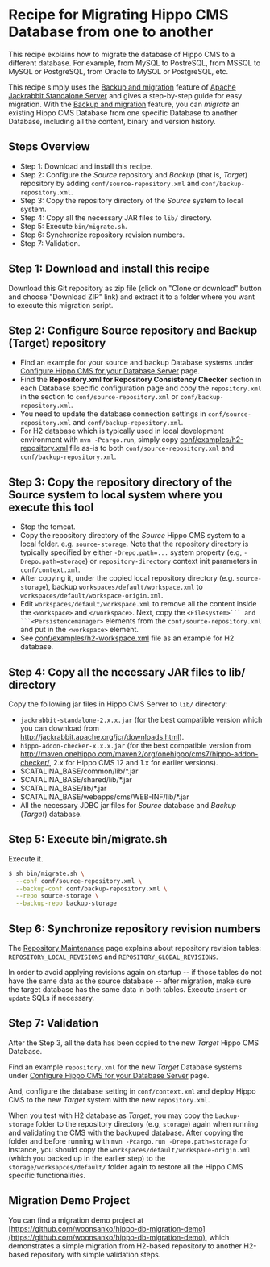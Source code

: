 # Recipe for Migrating Hippo CMS Database from one to another

This recipe explains how to migrate the database of Hippo CMS to a different database.
For example, from MySQL to PostreSQL, from MSSQL to MySQL or PostgreSQL, from Oracle to MySQL or PostgreSQL, etc.

This recipe simply uses the [Backup and migration](http://jackrabbit.apache.org/jcr/standalone-server.html#Backup_and_migration) feature of [Apache Jackrabbit Standalone Server](http://jackrabbit.apache.org/jcr/standalone-server.html) and gives a step-by-step guide for easy migration. With the [Backup and migration](http://jackrabbit.apache.org/jcr/standalone-server.html#Backup_and_migration) feature, you can *migrate* an existing Hippo CMS Database from one specific Database to another Database, including all the content, binary and version history.

## Steps Overview

  - Step 1: Download and install this recipe.
  - Step 2: Configure the *Source* repository and *Backup* (that is, *Target*) repository by adding ```conf/source-repository.xml``` and ```conf/backup-repository.xml```.
  - Step 3: Copy the repository directory of the *Source* system to local system.
  - Step 4: Copy all the necessary JAR files to ```lib/``` directory.
  - Step 5: Execute ```bin/migrate.sh```.
  - Step 6: Synchronize repository revision numbers.
  - Step 7: Validation.

## Step 1: Download and install this recipe

Download this Git repository as zip file (click on "Clone or download" button and choose "Download ZIP" link) and extract it to a folder where you want to execute this migration script.

## Step 2: Configure Source repository and Backup (Target) repository

- Find an example for your source and backup Database systems under [Configure Hippo CMS for your Database Server](https://www.onehippo.org/library/deployment/configuring/databases.html) page.
- Find the **Repository.xml for Repository Consistency Checker** section in each Database specific configuration page and copy the ```repository.xml``` in the section to ```conf/source-repository.xml``` or ```conf/backup-repository.xml```.
- You need to update the database connection settings in ```conf/source-repository.xml``` and ```conf/backup-repository.xml```.
- For H2 database which is typically used in local development environment with ```mvn -Pcargo.run```, simply copy [conf/examples/h2-repository.xml](conf/examples/h2-repository.xml) file as-is to both ```conf/source-repository.xml``` and ```conf/backup-repository.xml```.

## Step 3: Copy the repository directory of the Source system to local system where you execute this tool

- Stop the tomcat.
- Copy the repository directory of the *Source* Hippo CMS system to a local folder. e.g. ```source-storage```.
  Note that the repository directory is typically specified by either ```-Drepo.path=...``` system property (e.g, ```-Drepo.path=storage```) or ```repository-directory``` context init parameters in ```conf/context.xml```.
- After copying it, under the copied local repository directory (e.g. ```source-storage```),
  backup ```workspaces/default/workspace.xml``` to ```workspaces/default/workspace-origin.xml```.
- Edit ```workspaces/default/workspace.xml``` to remove all the content inside the `<workspace>` and `</workspace>`.
  Next, copy the `<Filesystem>``` and ```<Persistencemanager>` elements from the `conf/source-repository.xml`
  and put in the `<workspace>` element.
- See [conf/examples/h2-workspace.xml](conf/examples/h2-workspace.xml) file as an example for H2 database.

## Step 4: Copy all the necessary JAR files to lib/ directory

Copy the following jar files in Hippo CMS Server to ```lib/``` directory:

- ```jackrabbit-standalone-2.x.x.jar``` (for the best compatible version which you can download from http://jackrabbit.apache.org/jcr/downloads.html).
- ```hippo-addon-checker-x.x.x.jar``` (for the best compatible version from http://maven.onehippo.com/maven2/org/onehippo/cms7/hippo-addon-checker/, 2.x for Hippo CMS 12 and 1.x for earlier versions).
- $CATALINA_BASE/common/lib/*.jar
- $CATALINA_BASE/shared/lib/*.jar
- $CATALINA_BASE/lib/*.jar
- $CATALINA_BASE/webapps/cms/WEB-INF/lib/*.jar
- All the necessary JDBC jar files for *Source* database and *Backup* (*Target*) database.

## Step 5: Execute bin/migrate.sh

Execute it.

```bash
$ sh bin/migrate.sh \
  --conf conf/source-repository.xml \
  --backup-conf conf/backup-repository.xml \
  --repo source-storage \
  --backup-repo backup-storage
```

## Step 6: Synchronize repository revision numbers

The [Repository Maintenance](https://www.onehippo.org/library/enterprise/installation-and-configuration/repository-maintenance.html) page
explains about repository revision tables: `REPOSITORY_LOCAL_REVISIONS` and `REPOSITORY_GLOBAL_REVISIONS`.

In order to avoid applying revisions again on startup -- if those tables do not have the same data as the source database -- after migration, make sure the target database has the same data in both tables. Execute `insert` or `update` SQLs if necessary.

## Step 7: Validation

After the Step 3, all the data has been copied to the new *Target* Hippo CMS Database.

Find an example ```repository.xml``` for the new *Target* Database systems under [Configure Hippo CMS for your Database Server](https://www.onehippo.org/library/deployment/configuring/databases.html) page.

And, configure the database setting in ```conf/context.xml``` and deploy Hippo CMS to the new *Target* system with the new ```repository.xml```.

When you test with H2 database as *Target*, you may copy the ```backup-storage``` folder to the repository directory (e.g, ```storage```) again when running and validating the CMS with the backuped database.
After copying the folder and before running with ```mvn -Pcargo.run -Drepo.path=storage``` for instance, you should copy the ```workspaces/default/workspace-origin.xml``` (which you backed up in the earlier step) to the ```storage/worksapces/default/``` folder again to restore all the Hippo CMS specific functionalities.

## Migration Demo Project

You can find a migration demo project at [https://github.com/woonsanko/hippo-db-migration-demo](https://github.com/woonsanko/hippo-db-migration-demo), which demonstrates a simple migration from H2-based repository to another H2-based repository with simple validation steps.

